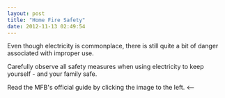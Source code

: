 ```yaml
---
layout: post
title: "Home Fire Safety"
date: 2012-11-13 02:49:54
---
```


Even though electricity is commonplace, there is still quite a bit of danger associated with improper use.

Carefully observe all safety measures when using electricity to keep yourself - and your family safe.

Read the MFB's official guide by clicking the image to the left. <--